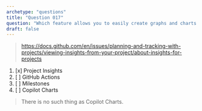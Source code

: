 ```yaml
---
archetype: "questions"
title: "Question 017"
question: "Which feature allows you to easily create graphs and charts to visualize your project's current and historical items?"
draft: false
---
```



> https://docs.github.com/en/issues/planning-and-tracking-with-projects/viewing-insights-from-your-project/about-insights-for-projects
1. [x] Project Insights
1. [ ] GitHub Actions
1. [ ] Milestones
1. [ ] Copilot Charts
> There is no such thing as Copilot Charts.
